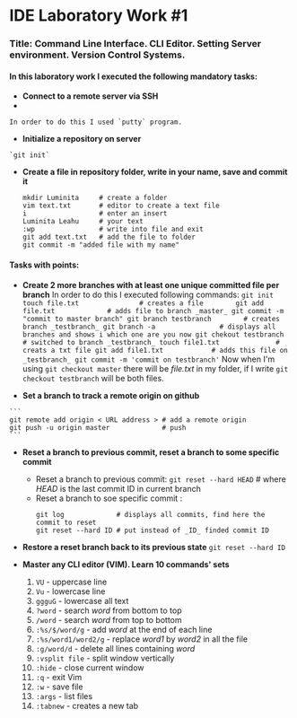 # IDE Laboratory Work #1

### Title: Command Line Interface. CLI Editor. Setting Server environment. Version Control Systems.

#### In this laboratory work I executed the following mandatory tasks:

   - **Connect to a remote server via SSH**
   - 
	In order to do this I used `putty` program. 
   - **Initialize a repository on server**
   
	`git init`
   - **Create a file in repository folder, write in your name, save and commit it**
  
   	 ```
	 mkdir Luminita 	# create a folder
	 vim text.txt   	# editor to create a text file
	 i              	# enter an insert
	 Luminita Leahu		# your text 
	 :wp				# write into file and exit
	 git add text.txt   # add the file to folder
	 git commit -m "added file with my name"

	 ```
#### Tasks with points:

   - **Create 2 more branches with at least one unique committed file per branch**
   In order to do this I executed following commands:
	```
	git init
	touch file.txt	             # creates a file		
	git add file.txt             # adds file to branch _master_
	git commit -m  "commit to master branch"
	git branch testbranch        # creates branch _testbranch_
	git branch -a                # displays all branches and shows i which one are you now
	git chekout testbranch       # switched to branch _testbranch_
	touch file1.txt		     	 # creats a txt file
	git add file1.txt            # adds this file on _testbranch_
	git commit -m 'commit on testbranch'
	```
	Now when I'm using `git checkout master` there will be _file.txt_ in my folder, if I write `git checkout testbranch` will be both files.

   - **Set a branch to track a remote origin on github**

    ```
    git remote add origin < URL address > # add a remote origin
    git push -u origin master             # push
    ```

   - **Reset a branch to previous commit, reset a branch to some specific commit**

     - Reset a branch to previous commit:
       `git reset --hard HEAD`  # where _HEAD_ is the last commit ID in  current branch
     - Reset a branch to soe specific commit :
       ```
       git log             # displays all commits, find here the commit to reset
       git reset --hard ID # put instead of _ID_ finded commit ID

       ```
   - **Restore a reset branch back to its previous state**
      `git reset --hard ID`

   - **Master any CLI editor (VIM). Learn 10 commands' sets**
       
       1. `VU` - uppercase line
       2. `Vu` - lowercase line
       3. `ggguG` - lowercase all text
       4. `?word` - search _word_ from bottom to top
       5. `/word` - search _word_ from top to bottom
       6. `:%s/$/word/g` - add _word_ at the end of each line
       7. `:%s/word1/word2/g` - replace _word1_ by _word2_ in all the file
       8. `:g/word/d`  - delete all lines containing _word_
       9. `:vsplit file` - split window vertically
       10. `:hide` - close current window
       11. `:q`    - exit Vim
       12. `:w`    - save file
       13. `:args` - list files
       14. `:tabnew` - creates a new tab 


